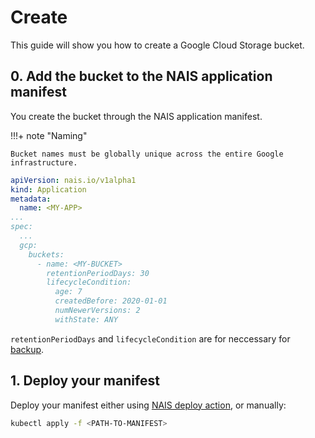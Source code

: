 # Create

This guide will show you how to create a Google Cloud Storage bucket.

## 0. Add the bucket to the NAIS application manifest

You create the bucket through the NAIS application manifest. 

!!!+ note "Naming"

    Bucket names must be globally unique across the entire Google infrastructure.

```yaml
apiVersion: nais.io/v1alpha1
kind: Application
metadata:
  name: <MY-APP>
...
spec:
  ...
  gcp:
    buckets:
      - name: <MY-BUCKET>
        retentionPeriodDays: 30
        lifecycleCondition:
          age: 7
          createdBefore: 2020-01-01
          numNewerVersions: 2
          withState: ANY
```

`retentionPeriodDays` and `lifecycleCondition` are for neccessary for [backup](../../../reference/bucket-backup.md).

## 1. Deploy your manifest

Deploy your manifest either using [NAIS deploy action](../../github-action.md), or manually:

```bash
kubectl apply -f <PATH-TO-MANIFEST>
```

